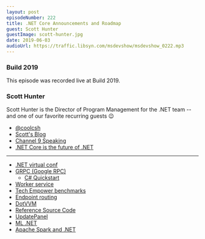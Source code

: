```yaml
---
layout: post
episodeNumber: 222
title: .NET Core Announcements and Roadmap
guest: Scott Hunter
guestImage: scott-hunter.jpg
date: 2019-06-03
audioUrl: https://traffic.libsyn.com/msdevshow/msdevshow_0222.mp3
--- 
```


### Build 2019

This episode was recorded live at Build 2019. 

### Scott Hunter

Scott Hunter is the Director of Program Management for the .NET team -- and one of our favorite recurring guests 😉

 - [@coolcsh](https://twitter.com/coolcsh)
 - [Scott's Blog](https://blogs.msdn.microsoft.com/scothu/)
 - [Channel 9 Speaking](https://channel9.msdn.com/events/speakers/Scott-Hunter)
 - [.NET Core is the future of .NET](https://devblogs.microsoft.com/dotnet/net-core-is-the-future-of-net/)

------------------------------------------------------------

 - [.NET virtual conf](https://www.dotnetconf.net/)
 - [GRPC (Google RPC)](https://grpc.io/)
    - [C# Quickstart](https://grpc.io/docs/quickstart/csharp/)
 - [Worker service](https://gunnarpeipman.com/net/worker-service/)
 - [Tech Empower benchmarks](https://www.techempower.com/benchmarks/)
 - [Endpoint routing](https://www.stevejgordon.co.uk/asp-net-core-first-look-at-global-routing-dispatcher)
 - [DotVVM](https://www.dotvvm.com/)
 - [Reference Source Code ](https://referencesource.microsoft.com/)
 - [UpdatePanel](https://docs.microsoft.com/en-us/aspnet/web-forms/overview/older-versions-getting-started/aspnet-ajax/understanding-asp-net-ajax-updatepanel-triggers)
 - [ML .NET](https://dotnet.microsoft.com/apps/machinelearning-ai/ml-dotnet)
 - [Apache Spark and .NET](https://dotnet.microsoft.com/apps/data/spark)